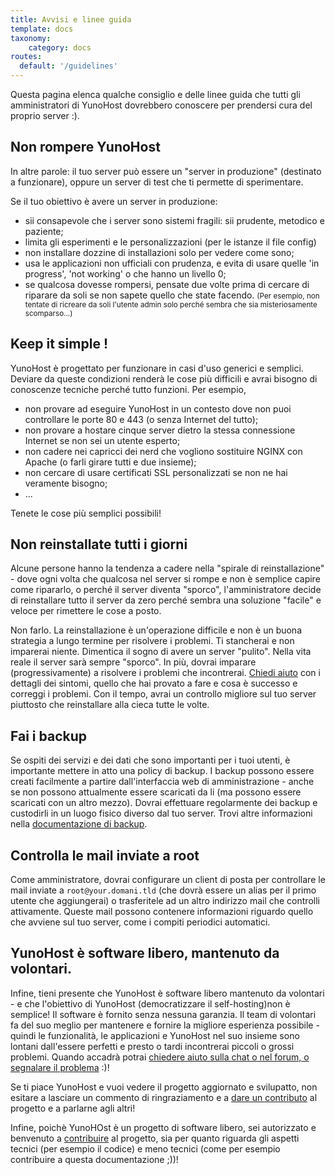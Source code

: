 ```yaml
---
title: Avvisi e linee guida
template: docs
taxonomy:
    category: docs
routes:
  default: '/guidelines'
---
```


Questa pagina elenca qualche consiglio e delle linee guida che tutti gli amministratori di YunoHost dovrebbero conoscere per prendersi cura del proprio server :).

## Non rompere YunoHost

In altre parole: il tuo server può essere un "server in produzione" (destinato a funzionare), oppure un server di test che ti permette di sperimentare.

Se il tuo obiettivo è avere un server in produzione:
- sii consapevole che i server sono sistemi fragili: sii prudente, metodico e paziente;
- limita gli esperimenti e le personalizzazioni (per le istanze il file config)
- non installare dozzine di installazioni solo per vedere come sono;
- usa le applicazioni non ufficiali con prudenza, e evita di usare quelle 'in progress', 'not working' o che hanno un livello 0;
- se qualcosa dovesse rompersi, pensate due volte prima di cercare di riparare da soli se non sapete quello che state facendo. <small>(Per esempio, non tentate di ricreare da soli l'utente admin solo perché sembra che sia misteriosamente scomparso...)</small>

## Keep it simple !

YunoHost è progettato per funzionare in casi d'uso generici e semplici. Deviare da queste condizioni renderà le cose più difficili e avrai bisogno di conoscenze tecniche perché tutto funzioni. Per esempio,
- non provare ad eseguire YunoHost in un contesto dove non puoi controllare le porte 80 e 443 (o senza Internet del tutto);
- non provare a hostare cinque server dietro la stessa connessione Internet se non sei un utente esperto;
- non cadere nei capricci dei nerd che vogliono sostituire NGINX con Apache (o farli girare tutti e due insieme);
- non cercare di usare certificati SSL personalizzati se non ne hai veramente bisogno;
- ...

Tenete le cose più semplici possibili!

## Non reinstallate tutti i giorni

Alcune persone hanno la tendenza a cadere nella "spirale di reinstallazione" - dove ogni volta che qualcosa nel server si rompe e non è semplice capire come ripararlo, o perché il server diventa "sporco", l'amministratore decide di reinstallare tutto il server da zero perché sembra una soluzione "facile" e veloce per rimettere le cose a posto.

Non farlo. La reinstallazione è un'operazione difficile e non è un buona strategia a lungo termine per risolvere i problemi. Ti stancherai e non imparerai niente. Dimentica il sogno di avere un server "pulito". Nella vita reale il server sarà sempre "sporco". In più, dovrai imparare (progressivamente) a risolvere i problemi che incontrerai. [Chiedi aiuto](/help) con i dettagli dei sintomi, quello che hai provato a fare e cosa è successo e correggi i problemi. Con il tempo, avrai un controllo migliore sul tuo server piuttosto che reinstallare alla cieca tutte le volte.

## Fai i backup

Se ospiti dei servizi e dei dati che sono importanti per i tuoi utenti, è importante mettere in atto una policy di backup. I backup possono essere creati facilmente a partire dall'interfaccia web di amministrazione - anche se non possono attualmente essere scaricati da li (ma possono essere scaricati con un altro mezzo). Dovrai effettuare regolarmente dei backup e custodirli in un luogo fisico diverso dal tuo server. Trovi altre informazioni nella [documentazione di backup](/backup).

## Controlla le mail inviate a root

Come amministratore, dovrai configurare un client di posta per controllare le mail inviate a `root@your.domani.tld` (che dovrà essere un alias per il primo utente che aggiungerai) o trasferitele ad un altro indirizzo mail che controlli attivamente. Queste mail possono contenere informazioni riguardo quello che avviene sul tuo server, come i compiti periodici automatici.

## YunoHost è software libero, mantenuto da volontari.

Infine, tieni presente che YunoHost è software libero mantenuto da volontari - e che l'obiettivo di YunoHost (democratizzare il self-hosting)non è semplice! Il software è fornito senza nessuna garanzia. Il team di volontari fa del suo meglio per mantenere e fornire la migliore esperienza possibile - quindi le funzionalità, le applicazioni e YunoHost nel suo insieme sono lontani dall'essere perfetti e presto o tardi incontrerai piccoli o grossi problemi. Quando accadrà potrai [chiedere aiuto sulla chat o nel forum, o segnalare il problema](/help) :)!

Se ti piace YunoHost e vuoi vedere il progetto aggiornato e svilupatto, non esitare a lasciare un commento di ringraziamento e a [dare un contributo](https://liberpay.com/YunoHost) al progetto e a parlarne agli altri!

Infine, poichè YunoHOst è un progetto di software libero, sei autorizzato e benvenuto a [contribuire](/contribute) al progetto, sia per quanto riguarda gli aspetti tecnici (per esempio il codice) e meno tecnici (come per esempio contribuire a questa documentazione ;))!
